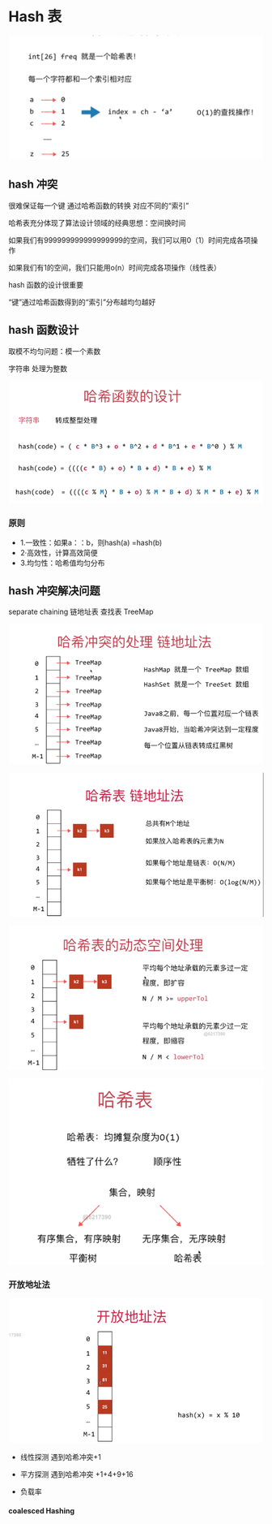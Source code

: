 # Hash 表

![](../photo/30.png)

## hash 冲突

很难保证每一个键 通过哈希函数的转换 对应不同的“索引”

哈希表充分体现了算法设计领域的经典思想：空间换时间


如果我们有999999999999999999的空间，我们可以用0（1）时间完成各项操作 

如果我们有1的空间，我们只能用o(n）时间完成各项操作（线性表）

hash 函数的设计很重要

“键”通过哈希函数得到的“索引”分布越均匀越好


## hash 函数设计

取模不均匀问题：模一个素数

字符串 处理为整数

![](../photo/31.png)

### 原则
- 1.一致性：如果a：：b，则hash(a) =hash(b) 
- 2·高效性，计算高效简便 
- 3.均匀性：哈希值均匀分布


## hash 冲突解决问题
separate chaining 链地址表 查找表 TreeMap

![](../photo/32.png)


![](../photo/33.png)


![](../photo/34.png)


![](../photo/35.png)



### 开放地址法

![](../photo/36.png)

- 线性探测 
遇到哈希冲突+1

- 平方探测 
遇到哈希冲突 +1+4+9+16

- 负载率 


#### coalesced Hashing